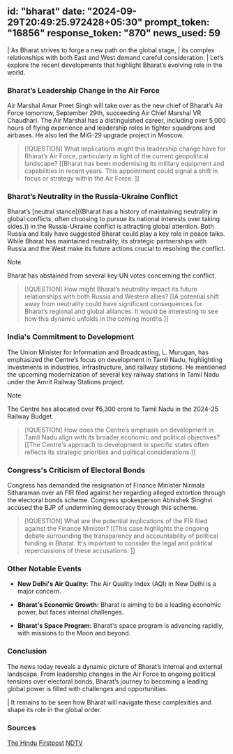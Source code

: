 
id: "bharat"
date: "2024-09-29T20:49:25.972428+05:30"
prompt_token: "16856"
response_token: "870"
news_used: 59
------
| As Bharat strives to forge a new path on the global stage, 
| its complex relationships with both East and West demand careful consideration. 
| Let’s explore the recent developments that highlight Bharat’s evolving role in the world. 

### Bharat’s Leadership Change in the Air Force 

Air Marshal Amar Preet Singh will take over as the new chief of Bharat’s Air Force tomorrow, September 29th, succeeding Air Chief Marshal  VR Chaudhari. The Air Marshal has a distinguished career, including over 5,000 hours of flying experience and leadership roles in fighter squadrons and airbases. He also led the MiG-29 upgrade project in Moscow.

> [!QUESTION]
>  What implications might this leadership change have for Bharat’s Air Force, particularly in light of the current geopolitical landscape? [[Bharat has been modernising its military equipment and capabilities in recent years. This appointment could signal a shift in focus or strategy within the Air Force. ]] 

### Bharat’s Neutrality in the Russia-Ukraine Conflict

Bharat’s [neutral stance]((Bharat has a history of maintaining neutrality in global conflicts, often choosing to pursue its national interests over taking sides.)) in the Russia-Ukraine conflict is attracting global attention. Both Russia and Italy have suggested Bharat could play a key role in peace talks. While Bharat has maintained neutrality, its strategic partnerships with Russia and the West make its future actions crucial to resolving the conflict. 

> [!NOTE]
> Bharat has abstained from several key UN votes concerning the conflict. 

> [!QUESTION]
> How might Bharat’s neutrality impact its future relationships with both Russia and Western allies? [[A potential shift away from neutrality could have significant consequences for Bharat’s regional and global alliances. It would be interesting to see how this dynamic unfolds in the coming months.]] 

### India's Commitment to Development

The Union Minister for Information and Broadcasting, L. Murugan, has emphasized the Centre’s focus on development in Tamil Nadu, highlighting investments in industries, infrastructure, and railway stations. He mentioned the upcoming modernization of several key railway stations in Tamil Nadu under the Amrit Railway Stations project.

> [!NOTE]
>  The Centre has allocated over ₹6,300 crore to Tamil Nadu in the 2024-25 Railway Budget.

> [!QUESTION]
> How does the Centre’s emphasis on development in Tamil Nadu align with its broader economic and political objectives? [[The Centre's approach to development in specific states often reflects its strategic priorities and political considerations.]]

### Congress's Criticism of Electoral Bonds 

Congress has demanded the resignation of Finance Minister Nirmala Sitharaman over an FIR filed against her regarding alleged extortion through the electoral bonds scheme. Congress spokesperson Abhishek Singhvi accused the BJP of undermining democracy through this scheme.

> [!QUESTION]
>  What are the potential implications of the FIR filed against the Finance Minister?  [[This case highlights the ongoing debate surrounding the transparency and accountability of political funding in Bharat. It's important to consider the legal and political repercussions of these accusations. ]] 

### Other Notable Events

* **New Delhi's Air Quality:** The Air Quality Index (AQI) in New Delhi is a major concern.

* **Bharat's Economic Growth:**  Bharat is aiming to be a leading economic power, but faces internal challenges.

* **Bharat's Space Program:**  Bharat's space program is advancing rapidly, with missions to the Moon and beyond.

### Conclusion

The news today reveals a dynamic picture of Bharat’s internal and external landscape. From leadership changes in the Air Force to ongoing political tensions over electoral bonds,  Bharat’s journey to becoming a leading global power is filled with challenges and opportunities. 

| It remains to be seen how Bharat will navigate these complexities and shape its role in the global order. 

### Sources 

[The Hindu](https://www.thehindu.com/) 
[Firstpost](https://www.firstpost.com/)
[NDTV](https://www.ndtv.com/)

